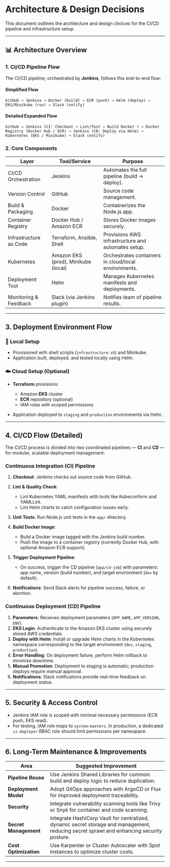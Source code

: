 # Architecture & Design Decisions

This document outlines the architecture and design choices for the CI/CD pipeline and infrastructure setup.

---

## 📊 Architecture Overview

### 1. CI/CD Pipeline Flow

The CI/CD pipeline, orchestrated by **Jenkins**, follows this end-to-end flow:

#### Simplified Flow
```
GitHub → Jenkins → Docker (build) → ECR (push) → Helm (deploy) → EKS/Minikube (run) → Slack (notify)
```

#### Detailed Expanded Flow
```
GitHub → Jenkins (CI: Checkout → Lint/Test → Build Docker ) → Docker Registry (Docker Hub / ECR) → Jenkins (CD: Deploy via Helm) → Kubernetes (EKS / Minikube) → Slack (notify)
```

### 2. Core Components

| Layer                  | Tool/Service                        | Purpose                                              |
| ---------------------- | ----------------------------------- | ---------------------------------------------------- |
| CI/CD Orchestration    | Jenkins                             | Automates the full pipeline (build → deploy).        |
| Version Control        | GitHub                              | Source code management.                              |
| Build & Packaging      | Docker                              | Containerizes the Node.js app.                       |
| Container Registry     | Docker Hub / Amazon ECR             | Stores Docker images securely.                       |
| Infrastructure as Code | Terraform, Ansible, Shell           | Provisions AWS infrastructure and automates setup.   |
| Kubernetes             | Amazon EKS (prod), Minikube (local) | Orchestrates containers in cloud/local environments. |
| Deployment Tool        | Helm                                | Manages Kubernetes manifests and deployments.        |
| Monitoring & Feedback  | Slack (via Jenkins plugin)          | Notifies team of pipeline results.                   |

---

## 3. Deployment Environment Flow

### 🔧 Local Setup

* Provisioned with shell scripts (`infrastructure.sh`) and Minikube.
* Application built, deployed, and tested locally using Helm.

### ☁️ Cloud Setup (Optional)

* **Terraform** provisions:

  * Amazon **EKS** cluster
  * **ECR** repository (optional)
  * IAM roles with scoped permissions
* Application deployed to `staging` and `production` environments via Helm.

---

## 4. CI/CD Flow (Detailed)

The CI/CD process is divided into two coordinated pipelines — **CI** and **CD** — for modular, scalable deployment management:

### Continuous Integration (CI) Pipeline

1. **Checkout**: Jenkins checks out source code from GitHub.
2. **Lint & Quality Check**:

   * Lint Kubernetes YAML manifests with tools like Kubeconform and YAMLLint.
   * Lint Helm charts to catch configuration issues early.
3. **Unit Tests**: Run Node.js unit tests in the `app/` directory.
4. **Build Docker Image**:

   * Build a Docker image tagged with the Jenkins build number.
   * Push the image to a container registry (currently Docker Hub, with optional Amazon ECR support).
5. **Trigger Deployment Pipeline**:

   * On success, trigger the CD pipeline (`app/cd-job`) with parameters: app name, version (build number), and target environment (`dev` by default).
6. **Notifications**: Send Slack alerts for pipeline success, failure, or abortion.

### Continuous Deployment (CD) Pipeline

1. **Parameters**: Receives deployment parameters (`APP_NAME`, `APP_VERSION`, `ENV`).
2. **EKS Login**: Authenticate to the Amazon EKS cluster using securely stored AWS credentials.
3. **Deploy with Helm**: Install or upgrade Helm charts in the Kubernetes namespace corresponding to the target environment (`dev`, `staging`, `production`).
4. **Error Handling**: On deployment failure, perform Helm rollback to minimize downtime.
5. **Manual Promotion**: Deployment to staging is automatic; production deploys require manual approval.
6. **Notifications**: Slack notifications provide real-time feedback on deployment status.

---

## 5. Security & Access Control

* Jenkins IAM role is scoped with minimal necessary permissions (ECR push, EKS read).
* For testing, IAM role maps to `system:masters`. In production, a dedicated `ci-deployer` RBAC role should limit permissions per namespace.

---

## 6. Long-Term Maintenance & Improvements

| Area                  | Suggested Improvement                                                                                                                    |
| --------------------- | ---------------------------------------------------------------------------------------------------------------------------------------- |
| **Pipeline Reuse**    | Use Jenkins Shared Libraries for common build and deploy logic to reduce duplication.                                                    |
| **Deployment Model**  | Adopt GitOps approaches with ArgoCD or Flux for improved deployment traceability.                                                        |
| **Security**          | Integrate vulnerability scanning tools like Trivy or Snyk for container and code scanning.                                               |
| **Secret Management** | Integrate HashiCorp Vault for centralized, dynamic secret storage and management, reducing secret sprawl and enhancing security posture. |
| **Cost Optimization** | Use Karpenter or Cluster Autoscaler with Spot instances to optimize cluster costs.                                                       |

---